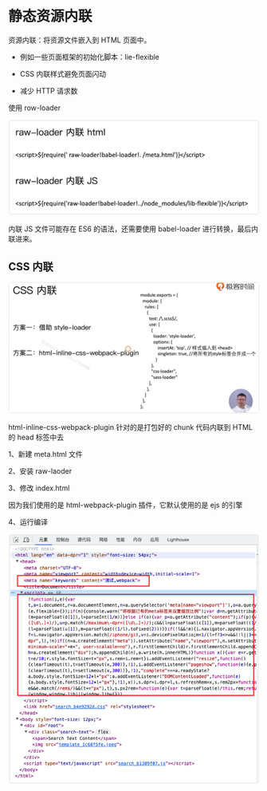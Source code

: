 # 静态资源内联

资源内联：将资源文件嵌入到 HTML 页面中。

- 例如一些页面框架的初始化脚本：lie-flexible

- CSS 内联样式避免页面闪动

- 减少 HTTP 请求数

使用 row-loader

![](../README_files/iShot_2023-08-02_11.09.42.png)

内联 JS 文件可能存在 ES6 的语法，还需要使用 babel-loader 进行转换，最后内联进来。

## CSS 内联

![](../README_files/iShot_2023-08-02_11.13.03.png)

html-inline-css-webpack-plugin 针对的是打包好的 chunk 代码内联到 HTML 的 head 标签中去

1、新建 meta.html 文件

2、安装 raw-laoder

3、修改 index.html

因为我们使用的是 html-webpack-plugin 插件，它默认使用的是 ejs 的引擎

4、运行编译

![](../README_files/iShot_2023-08-02_11.24.24.png)